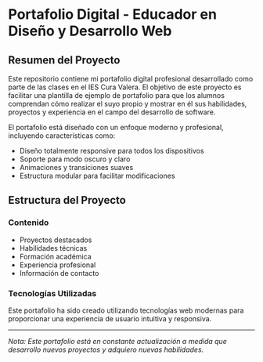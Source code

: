# Portafolio Digital - Educador en Diseño y Desarrollo Web

## Resumen del Proyecto

Este repositorio contiene mi portafolio digital profesional desarrollado como parte de las clases en el IES Cura Valera. El objetivo de este proyecto es facilitar una plantilla de ejemplo de portafolio para que los alumnos comprendan cómo realizar el suyo propio y mostrar en él sus habilidades, proyectos y experiencia en el campo del desarrollo de software.

El portafolio está diseñado con un enfoque moderno y profesional, incluyendo características como:

- Diseño totalmente responsive para todos los dispositivos
- Soporte para modo oscuro y claro
- Animaciones y transiciones suaves
- Estructura modular para facilitar modificaciones

## Estructura del Proyecto

### Contenido

- Proyectos destacados
- Habilidades técnicas
- Formación académica
- Experiencia profesional
- Información de contacto

### Tecnologías Utilizadas

Este portafolio ha sido creado utilizando tecnologías web modernas para proporcionar una experiencia de usuario intuitiva y responsiva.

---

*Nota: Este portafolio está en constante actualización a medida que desarrollo nuevos proyectos y adquiero nuevas habilidades.*